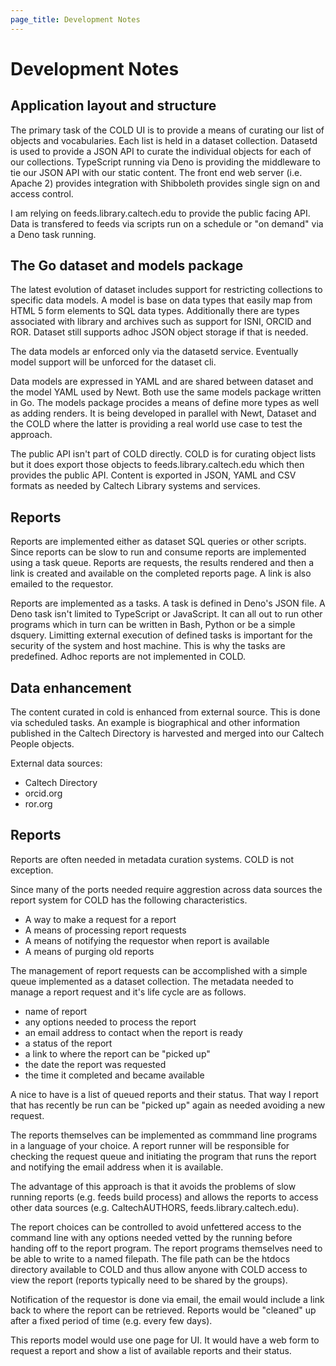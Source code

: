 ```yaml
---
page_title: Development Notes
---
```


Development Notes
=================

Application layout and structure
--------------------------------

The primary task of the COLD UI is to provide a means of curating our list of objects and vocabularies. Each list is held in a dataset collection. Datasetd is used to provide a JSON API to curate the individual objects for each of our collections. TypeScript running via Deno is providing the middleware to tie our JSON API with our static content. The front end web server (i.e. Apache 2) provides integration with Shibboleth provides single sign on and access control.

I am relying on feeds.library.caltech.edu to provide the public facing API.  Data is transfered to feeds via scripts run on a schedule or "on demand" via a Deno task running.

The Go dataset and models package
---------------------------------

The latest evolution of dataset includes support for restricting collections to specific data models. A model is base on data types that easily map from HTML 5 form elements to SQL data types.  Additionally there are types associated with library and archives such as support for ISNI, ORCID and ROR. Dataset still supports adhoc JSON object storage if that is needed.

The data models ar enforced only via the datasetd service.  Eventually model support will be unforced for the dataset cli.

Data models are expressed in YAML and are shared between dataset and the model YAML used by Newt. Both use the same models package written in Go. The models package procides a means of define more types as well as adding renders. It is being developed in parallel with Newt, Dataset and the COLD where the latter is providing a real world use case to test the approach.

The public API isn't part of COLD directly. COLD is for curating object lists but it does export those objects to feeds.library.caltech.edu which then provides the public API.  Content is exported in JSON, YAML and CSV formats as needed by Caltech Library systems and services.

Reports
-------

Reports are implemented either as dataset SQL queries or other scripts. Since reports can be slow to run and consume reports are implemented using a task queue. Reports are requests, the results rendered and then a link is created and available on the completed reports page. A link is also emailed to the requestor.

Reports are implemented as a tasks. A task is defined in Deno's JSON file. A Deno task isn't limited to TypeScript or JavaScript. It can all out to run other programs which in turn can be written in Bash, Python or be a simple dsquery. Limitting external execution of defined tasks is important for the security of the system and host machine.  This is why the tasks are predefined. Adhoc reports are not implemented in COLD.

Data enhancement
----------------

The content curated in cold is enhanced from external source. This is done via scheduled tasks. An example is biographical and other information published in the Caltech Directory is harvested and merged into our Caltech People objects.

External data sources:

- Caltech Directory
- orcid.org
- ror.org

Reports
-------

Reports are often needed in metadata curation systems.  COLD is not exception. 

Since many of the ports needed require aggrestion across data sources the report system for COLD has the following characteristics.

- A way to make a request for a report
- A means of processing report requests
- A means of notifying the requestor when report is available
- A means of purging old reports

The management of report requests can be accomplished with a simple queue implemented as a dataset collection. The metadata needed to manage
a report request and it's life cycle are as follows.

- name of report
- any options needed to process the report
- an email address to contact when the report is ready
- a status of the report
- a link to where the report can be "picked up"
- the date the report was requested
- the time it completed and became available

A nice to have is a list of queued reports and their status. That way I report that has recently be run can be "picked up" again as needed avoiding a new request.

The reports themselves can be implemented as commmand line programs in a language of your choice. A report runner will be responsible for checking the request queue and initiating the program that runs the report and notifying the email address when it is available.

The advantage of this approach is that it avoids the problems of slow running reports (e.g. feeds build process) and allows the reports to access other data sources (e.g. CaltechAUTHORS, feeds.library.caltech.edu).

The report choices can be controlled to avoid unfettered access to the command line with any options needed vetted by the running before handing off to the report program.  The report programs themselves need to be able to write to a named filepath.  The file path can be the htdocs directory available to COLD and thus allow anyone with COLD access to view the report (reports typically need to be shared by the groups).

Notification of the requestor is done via email, the email would include a link back to where the report can be retrieved. Reports would be "cleaned" up after a fixed period of time (e.g. every few days).

This reports model would use one page for UI. It would have a web form to request a report and show a list of available reports and their status.

